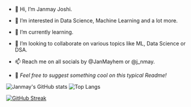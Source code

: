 - 👋 Hi, I’m Janmay Joshi.
- 👀 I’m interested in Data Science, Machine Learning and a lot more.
- 🌱 I’m currently learning.
- 💞️ I’m looking to collaborate on various topics like ML, Data Science or DSA.
- 📫 Reach me on all socials by @JanMayhem or @j_nmay.

- 🌚 _Feel free to suggest something cool on this typical Readme!_
<!-- - ✨ qwertyuiop
- 🔆 asdfghjkl
- ⚕️ zxcvbnm -->

![Janmay's GitHub stats](https://github-readme-stats.vercel.app/api?username=JanmayHem&theme=github_dark&show_icons=true) ![Top Langs](https://github-readme-stats.vercel.app/api/top-langs/?username=JanmayHem&theme=github_dark&show_icons=true)

[![GitHub Streak](https://streak-stats.demolab.com?user=JanmayHem&theme=tokyonight_duo)](https://git.io/streak-stats) 

<!-- <img src="https://github.com/JanmayHem/JanmayHem/blob/main/NUX_Octodex.gif" width="250" height="250" style="border-radius:50%"/> -->
<!-- [![Janmay's github activity graph](https://github-readme-activity-graph.cyclic.app/graph?username=JanmayHem&theme=dracula)](https://github.com/ashutosh00710/github-readme-activity-graph) -->

<!---
JanmayHem/JanmayHem is a ✨ special ✨ repository because its `README.md` (this file) appears on your GitHub profile.
You can click the Preview link to take a look at your changes.
--->
